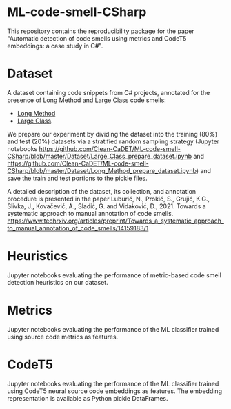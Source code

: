 # ML-code-smell-CSharp
This repository contains the reproducibility package for the paper "Automatic detection of code smells using metrics and CodeT5 embeddings: a case study in C#".

# Dataset

A dataset containing code snippets from C# projects, annotated for the presence of Long Method and Large Class code smells:
* [Long Method](https://github.com/Clean-CaDET/ML-code-smell-CSharp/blob/master/Dataset/DataSet_Long%20Method%20-%20Round%203.xlsx)
* [Large Class](https://github.com/Clean-CaDET/ML-code-smell-CSharp/blob/master/Dataset/DataSet_Large%20Class%20-%20Round%203.xlsx).

We prepare our experiment by dividing the dataset into the training (80%) and test (20%) datasets via a stratified random sampling strategy (Jupyter notebooks https://github.com/Clean-CaDET/ML-code-smell-CSharp/blob/master/Dataset/Large_Class_prepare_dataset.ipynb and https://github.com/Clean-CaDET/ML-code-smell-CSharp/blob/master/Dataset/Long_Method_prepare_dataset.ipynb) and save the train and test portions to the pickle files.

A detailed description of the dataset, its collection, and annotation procedure is presented in the paper 
Luburić, N., Prokić, S., Grujić, K.G., Slivka, J., Kovačević, A., Sladić, G. and Vidaković, D., 2021. Towards a systematic approach to manual annotation of code smells.
https://www.techrxiv.org/articles/preprint/Towards_a_systematic_approach_to_manual_annotation_of_code_smells/14159183/1

# Heuristics

Jupyter notebooks evaluating the performance of metric-based code smell detection heuristics on our dataset.

# Metrics

Jupyter notebooks evaluating the performance of the ML classifier trained using source code metrics as features.

# CodeT5

Jupyter notebooks evaluating the performance of the ML classifier trained using CodeT5 neural source code embeddings as features. The embedding representation is available as Python pickle DataFrames.
